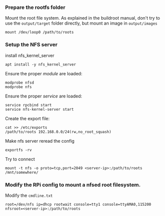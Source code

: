 ### Prepare the rootfs folder

Mount the root file system. As explained in the buildroot manual, don't try to
use the `output/target` folder directly, but mount an image in `output/images`
```
mount /dev/loop0 /path/to/roots
```

### Setup the NFS server

install nfs_kernel_server
```
apt install -y nfs_kernel_server
```

Ensure the proper *module* are loaded:
```
modprobe nfsd
modprobe nfs
```

Ensure the proper *service* are loaded:
```
service rpcbind start
service nfs-kernel-server start
```

Create the export file:
```
cat >> /etc/exports
/path/to/roots 192.168.0.0/24(rw,no_root_squash)
```

Make nfs server reread the config
```
exportfs -rv
```

Try to connect
```
mount -t nfs -o proto=tcp,port=2049 <server-ip>:/path/to/roots /mnt/somewhere/
```

### Modify the RPi config to mount a nfsed root filesystem.

Modify the `cmdline.txt`
```
root=/dev/nfs ip=dhcp rootwait console=tty1 console=ttyAMA0,115200 nfsroot=<server-ip>:/path/to/roots
```
